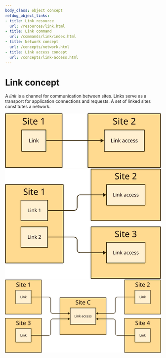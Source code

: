 ```yaml
---
body_class: object concept
refdog_object_links:
- title: Link resource
  url: /resources/link.html
- title: Link command
  url: /commands/link/index.html
- title: Network concept
  url: /concepts/network.html
- title: Link access concept
  url: /concepts/link-access.html
---
```


# Link concept

<section>

A _link_ is a channel for communication between sites.  Links
serve as a transport for application connections and requests.
A set of linked sites constitutes a network.

<img src="images/link-1.svg"/>
<img src="images/link-2.svg"/>
<img src="images/link-3.svg"/>

</section>

